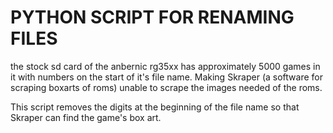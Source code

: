 # PYTHON SCRIPT FOR RENAMING FILES

the stock sd card of the anbernic rg35xx has approximately 5000 games in it with numbers on the start of it's file name. Making Skraper (a software for scraping boxarts of roms) unable to scrape the images needed of the roms.

This script removes the digits at the beginning of the file name so that Skraper can find the game's box art.
